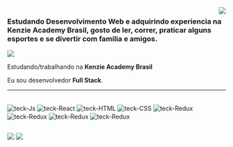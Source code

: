 <img align='right' src="https://github-readme-stats.vercel.app/api?username=kallissin&show_icons=true&title_color=783c00&text_color=af552e&icon_color=783c00&bg_color=f8efd4&cache_seconds=2300">

### Estudando Desenvolvimento Web e adquirindo experiencia na Kenzie Academy Brasil, gosto de ler, correr, praticar alguns esportes e se divertir com familia e amigos.

<img src="https://img.shields.io/static/v1?label=Overview&message=Kelvin_Cantarino&color=f8efd4&style=for-the-badge&logo=GitHub">

<p>

Estudando/trabalhando na **Kenzie Academy Brasil**<br/>

Eu sou desenvolvedor **Full Stack**.


</p>
<hr>
</div>
  <div style="display: inline_block"><br>
  <img align="center" alt="teck-Js" src="https://img.shields.io/badge/JavaScript-F7DF1E?style=for-the-badge&logo=javascript&logoColor=black">
  <img align="center" alt="teck-React" src="https://img.shields.io/badge/React-20232A?style=for-the-badge&logo=react&logoColor=61DAFB">
  <img align="center" alt="teck-HTML" src="https://img.shields.io/badge/HTML5-E34F26?style=for-the-badge&logo=html5&logoColor=white">
  <img align="center" alt="teck-CSS" src="https://img.shields.io/badge/CSS3-1572B6?style=for-the-badge&logo=css3&logoColor=white">
  <img align="center" alt="teck-Redux" src="https://img.shields.io/badge/Redux-593D88?style=for-the-badge&logo=redux&logoColor=white">
  <img align="center" alt="teck-Redux" src="https://img.shields.io/badge/TypeScript-007ACC?style=for-the-badge&logo=typescript&logoColor=white">
 <img align="center" alt="teck-Redux" src="https://img.shields.io/badge/Python-14354C?style=for-the-badge&logo=python&logoColor=white">
 <img align="center" alt="teck-Redux" src="https://img.shields.io/badge/Flask-000000?style=for-the-badge&logo=flask&logoColor=white">
</div>
  
  ##
  
<div> 
  <a href="https://www.linkedin.com/in/kelvin-alisson/" target="_blank"><img src="https://img.shields.io/badge/-LinkedIn-%230077B5?style=for-the-badge&logo=linkedin&logoColor=white" target="_blank"></a> 
   <a href="https://gitlab.com/kelvin_alisson_cantarino" target="_blank"><img src="https://img.shields.io/badge/GitLab-330F63?style=for-the-badge&logo=gitlab&logoColor=white" target="_blank"></a>
 
</div>


<!--
**kallissin/kallissin** is a ✨ _special_ ✨ repository because its `README.md` (this file) appears on your GitHub profile.

Here are some ideas to get you started:

- 🔭 I’m currently working on ...
- 🌱 I’m currently learning ...
- 👯 I’m looking to collaborate on ...
- 🤔 I’m looking for help with ...
- 💬 Ask me about ...
- 📫 How to reach me: ...
- 😄 Pronouns: ...
- ⚡ Fun fact: ...
-->

